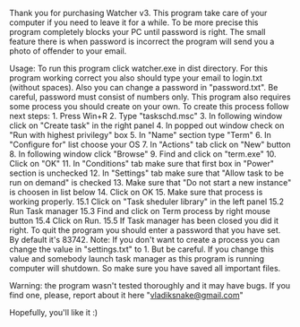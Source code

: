 Thank you for purchasing Watcher v3.
This program take care of your computer if you need to leave it for a while. To be more precise this program completely blocks your PC until password is right. The small feature there is when password is incorrect the program will send you a photo of offender to your email.

Usage:
	To run this program click watcher.exe in dist directory. For this program working correct you also should type your email to login.txt (without spaces). Also you can change a password in "password.txt". Be careful, password must consist of numbers only. This program also requires some process you should create on your own.
	To create this process follow next steps:
	  1. Press Win+R
	  2. Type "taskschd.msc"
	  3. In following window click on "Create task" in the right panel
	  4. In popped out window check on "Run with highest privilegy" box
	  5. In "Name" section type "Term"
	  6. In "Configure for" list choose your OS
	  7. In "Actions" tab click on "New" button
	  8. In following window click "Browse"
	  9. Find and click on "term.exe"
	  10. Click on "OK"
	  11. In "Conditions" tab make sure that first box in "Power" section is unchecked
	  12. In "Settings" tab make sure that "Allow task to be run on demand" is checked
	  13. Make sure that "Do not start a new instance" is choosen in list below
	  14. Click on OK
	  15. Make sure that process is working properly.
	  15.1 Click on "Task sheduler library" in the left panel
	  15.2 Run Task manager
	  15.3 Find and click on Term process by right mouse button
	  15.4 Click on Run.
	  15.5 If Task manager has been closed you did it right.
  To quit the program you should enter a password that you have set. By default it's 83742.
Note:
	If you don't want to create a process you can change the value in "settings.txt" to 1. But be careful. If you change this value and somebody launch task manager as this program is running computer will shutdown. So make sure you have saved all important files.

Warning: the program wasn't tested thoroughly and it may have bugs. If you find one, please, report about it here "vladiksnake@gmail.com"

Hopefully, you'll like it :)
